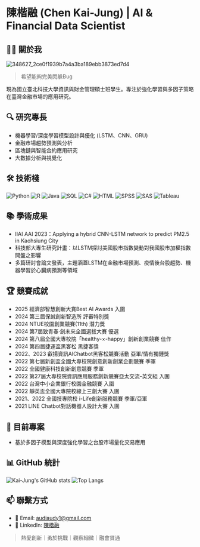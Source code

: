 # 陳楷融 (Chen Kai-Jung) | AI & Financial Data Scientist

## 👨‍💻 關於我 
![348627_2ce0f1939b7a4a3ba189ebb3873ed7d4](https://github.com/user-attachments/assets/21d5e2a0-4d98-46a7-8b35-8cb94ab1db3a)
>希望能夠完美閃躲Bug

現為國立臺北科技大學資訊與財金管理碩士班學生。專注於強化學習與多因子策略在臺灣金融市場的應用研究。

## 🔍 研究專長
- 機器學習/深度學習模型設計與優化 (LSTM、CNN、GRU)
- 金融市場趨勢預測與分析
- 區塊鏈與智能合約應用研究
- 大數據分析與視覺化

## 🛠️ 技術棧
![Python](https://img.shields.io/badge/-Python-3776AB?style=flat&logo=Python&logoColor=white)
![R](https://img.shields.io/badge/-R-276DC3?style=flat&logo=R&logoColor=white)
![Java](https://img.shields.io/badge/-Java-007396?style=flat&logo=Java&logoColor=white)
![SQL](https://img.shields.io/badge/-SQL-4479A1?style=flat&logo=MySQL&logoColor=white)
![C#](https://img.shields.io/badge/-C%23-239120?style=flat&logo=c-sharp&logoColor=white)
![HTML](https://img.shields.io/badge/-HTML5-E34F26?style=flat&logo=html5&logoColor=white)
![SPSS](https://img.shields.io/badge/-SPSS-052FAD?style=flat)
![SAS](https://img.shields.io/badge/-SAS-1B6AC6?style=flat)
![Tableau](https://img.shields.io/badge/-Tableau-E97627?style=flat&logo=Tableau&logoColor=white)

## 📚 學術成果
- IIAI AAI 2023：Applying a hybrid CNN-LSTM network to predict PM2.5 in Kaohsiung City
- 科技部大專生研究計畫：以LSTM探討美國股市指數變動對我國股市加權指數開盤之影響
- 多篇研討會論文發表，主題涵蓋LSTM在金融市場預測、疫情後台股趨勢、機器學習於心臟病預測等領域

## 🏆 競賽成就
- 2025 經濟部智慧創新大賞Best AI Awards 入圍
- 2024 第三屆保誠創新智造所 評審特別獎
- 2024 NTUE校園創業競賽(11th) 潛力獎
- 2024 第7屆致青春‧創未來全國選拔大賽 優選
- 2024 第八屆全國大專校院「healthy-×-happy」創新創業競賽 佳作
- 2024 第四屆捷運盃黑客松 黑捷客獎
- 2022、2023 叡揚資訊AIChatbot黑客松競賽活動 亞軍/情有獨鍾獎
- 2022 第七屆新創盃全國大專校院創意創新創業企劃競賽 季軍
- 2022 全國健康科技創新創意競賽 季軍
- 2022 第27屆大專校院資訊應用服務創新競賽亞太交流-英文組 入圍
- 2022 台灣中小企業銀行校園金融競賽 入圍
- 2022 靜英盃全國大專院校線上三創大賽 入圍
- 2021、2022 全國技專院校 i-Life創新服務競賽 季軍/亞軍
- 2021 LINE Chatbot對話機器人設計大賽 入圍

## 🔭 目前專案
- 基於多因子模型與深度強化學習之台股市場量化交易應用


## 📊 GitHub 統計
![Kai-Jung's GitHub stats](https://github-readme-stats.vercel.app/api?username=audi0417&show_icons=true&theme=tokyonight&locale=zh-tw)
![Top Langs](https://github-readme-stats.vercel.app/api/top-langs/?username=audi0417&layout=compact&theme=tokyonight&locale=zh-tw)

## 📫 聯繫方式
- 📧 Email: audiaudy1@gmail.com
- 🔗 LinkedIn: [陳楷融](https://www.linkedin.com/in/%E6%A5%B7%E8%9E%8D-%E9%99%B3-599b06352/)

> 熱愛創新｜勇於挑戰｜觀察細微｜融會貫通
